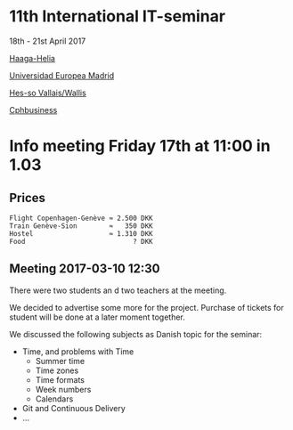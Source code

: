 # 11th International IT-seminar

18th - 21st April 2017

[Haaga-Helia](http://www.haaga-helia.fi/en/frontpage)

[Universidad Europea Madrid](http://universidadeuropea.es/en/)

[Hes-so Vallais/Wallis](https://www.hevs.ch/en/)

[Cphbusiness](https://www.cphbusiness.dk/english/)

# Info meeting Friday 17th at 11:00 in 1.03


## Prices

```
Flight Copenhagen-Genève ≈ 2.500 DKK
Train Genève-Sion        ≈   350 DKK
Hostel                   ≈ 1.310 DKK
Food                           ? DKK
```

## Meeting 2017-03-10 12:30

There were two students an d two teachers at the meeting.

We decided to advertise some more for the project.
Purchase of tickets for student will be done at a later moment together.

We discussed the following subjects as Danish topic for the seminar:

 * Time, and problems with Time
   - Summer time
   - Time zones
   - Time formats
   - Week numbers
   - Calendars
 * Git and Continuous Delivery
 * ...  

